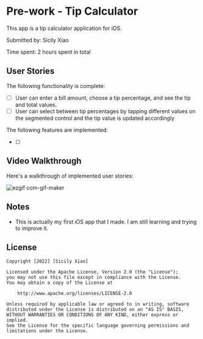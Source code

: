 # Pre-work - Tip Calculator

This app is a tip calculator application for iOS.

Submitted by: Sicily Xiao

Time spent: 2 hours spent in total

## User Stories

The following functionality is complete:

* [ ] User can enter a bill amount, choose a tip percentage, and see the tip and total values.
* [ ] User can select between tip percentages by tapping different values on the segmented control and the tip value is updated accordingly

The following features are implemented:

* [ ] 

## Video Walkthrough

Here's a walkthrough of implemented user stories:

![ezgif com-gif-maker](https://user-images.githubusercontent.com/86068048/150580482-9e5b8970-de88-47cb-98a6-0a64f229663b.gif)


## Notes

* This is actually my first iOS app that I made. I am still learning and trying to improve it.

## License

    Copyright [2022] [Sicily Xiao]

    Licensed under the Apache License, Version 2.0 (the "License");
    you may not use this file except in compliance with the License.
    You may obtain a copy of the License at

        http://www.apache.org/licenses/LICENSE-2.0

    Unless required by applicable law or agreed to in writing, software
    distributed under the License is distributed on an "AS IS" BASIS,
    WITHOUT WARRANTIES OR CONDITIONS OF ANY KIND, either express or implied.
    See the License for the specific language governing permissions and
    limitations under the License.
